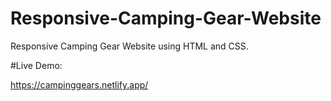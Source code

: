 # Responsive-Camping-Gear-Website
Responsive Camping Gear Website using HTML and CSS.

#Live Demo:

https://campinggears.netlify.app/
